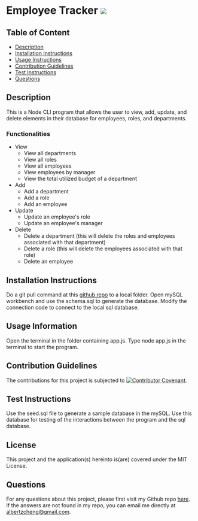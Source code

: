 # Employee Tracker  ![](https://img.shields.io/badge/License-MIT-green)
  ## Table of Content
  * [Description](##Description)
  * [Installation Instructions](##Installation-Instructions)
  * [Usage Instructions](##Usage-Information)
  * [Contribution Guidelines](##Contribution-Guidelines)
  * [Test Instructions](##Test-Instructions)
  * [Questions](##Questions)
  
  ## Description
  This is a Node CLI program that allows the user to view, add, update, and delete elements in their database for employees, roles, and departments.

  ### Functionalities
  * View 
    * View all departments
    * View all roles
    * View all employees
    * View employees by manager
    * View the total utilized budget of a department
  * Add
    * Add a department
    * Add a role
    * Add an employee
  * Update
    * Update an employee's role
    * Update an employee's manager
  * Delete
    * Delete a department (this will delete the roles and employees associated with that department)
    * Delete a role (this will delete the employees associated with that role)
    * Delete an employee


  ## Installation Instructions
  Do a git pull command at this [github repo](https://github.com/alzcheng/employee-tracker) to a local folder.  Open mySQL workbench and use the schema.sql to generate the database.  Modify the connection code to connect to the local sql database.

  ## Usage Information
  Open the terminal in the folder containing app.js.  Type node app.js in the terminal to start the program. 

  ## Contribution Guidelines
  The contributions for this project is subjected to [![Contributor Covenant](https://img.shields.io/badge/Contributor%20Covenant-v2.0%20adopted-ff69b4.svg)](code_of_conduct.md). 

  ## Test Instructions
  Use the seed.sql file to generate a sample database in the mySQL.  Use this database for testing of the interactions between the program and the sql database. 

  ## License
  This project and the application(s) hereinto is(are) covered under the MIT License.  
  
  ## Questions
  For any questions about this project, please first visit my Github repo [here](https://github.com/alzcheng). 
  If the answers are not found in my repo, you can email me directly at <albertzcheng@gmail.com>.
